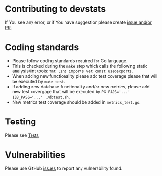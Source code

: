 # Contributing to devstats
If You see any error, or if You have suggestion please create [issue and/or PR](https://github.com/cncf/devstats).

# Coding standards
- Please follow coding standards required for Go language.
- This is checked during the `make` step which calls the following static analysis/lint tools: `fmt lint imports vet const usedexports`.
- When adding new functionality please add test coverage please that will be executed by `make test`.
- If adding new database functionality and/or new metrics, please add new test covergage that will be executed by `PG_PASS='...' IDB_PASS='...' ./dbtest.sh`.
- New metrics test coverage should be added in `metrics_test.go`.

# Testing
Please see [Tests](https://github.com/cncf/devstats/blob/master/TESTING.md)

# Vulnerabilities
Please use GitHub [issues](https://github.com/cncf/devstats/issues) to report any vulnerability found.
